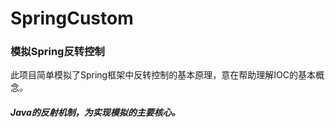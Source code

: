 # SpringCustom
### 模拟Spring反转控制
此项目简单模拟了Spring框架中反转控制的基本原理，意在帮助理解IOC的基本概念。
##### Java的反射机制，为实现模拟的主要核心。

